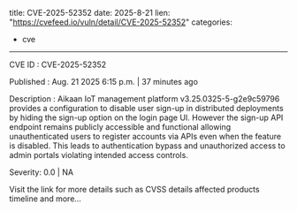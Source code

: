  
title: CVE-2025-52352
date: 2025-8-21
lien: "https://cvefeed.io/vuln/detail/CVE-2025-52352"
categories:
  - cve
---

CVE ID : CVE-2025-52352

Published :  Aug. 21
2025
6:15 p.m. | 37 minutes ago

Description : Aikaan IoT management platform v3.25.0325-5-g2e9c59796 provides a configuration to disable user sign-up in distributed deployments by hiding the sign-up option on the login page UI. However
the sign-up API endpoint remains publicly accessible and functional
allowing unauthenticated users to register accounts via APIs even when the feature is disabled. This leads to authentication bypass and unauthorized access to admin portals
violating intended access controls.

Severity: 0.0 | NA

Visit the link for more details
such as CVSS details
affected products
timeline
and more...
